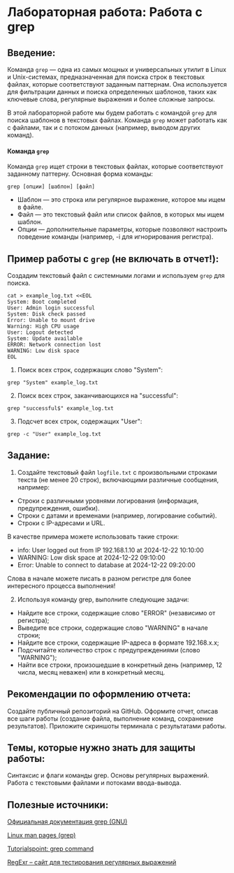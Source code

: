 # Лабораторная работа: Работа с grep

## Введение:

Команда `grep` — одна из самых мощных и универсальных утилит в Linux и Unix-системах, предназначенная для поиска строк в текстовых файлах, которые соответствуют заданным паттернам. Она используется для фильтрации данных и поиска определенных шаблонов, таких как ключевые слова, регулярные выражения и более сложные запросы.

В этой лабораторной работе мы будем работать с командой `grep` для поиска шаблонов в текстовых файлах. Команда `grep` может работать как с файлами, так и с потоком данных (например, выводом других команд).

#### Команда `grep`
Команда `grep` ищет строки в текстовых файлах, которые соответствуют заданному паттерну. Основная форма команды:
```
grep [опции] [шаблон] [файл]
```
- Шаблон — это строка или регулярное выражение, которое мы ищем в файле.
- Файл — это текстовый файл или список файлов, в которых мы ищем шаблон.
- Опции — дополнительные параметры, которые позволяют настроить поведение команды (например, -i для игнорирования регистра).

## Пример работы с `grep` **(не включать в отчет!)**:

Создадим текстовый файл с системными логами и используем `grep` для поиска.
```
cat > example_log.txt <<EOL
System: Boot completed
User: Admin login successful
System: Disk check passed
Error: Unable to mount drive
Warning: High CPU usage
User: Logout detected
System: Update available
ERROR: Network connection lost
WARNING: Low disk space
EOL
```

1. Поиск всех строк, содержащих слово "System":
```
grep "System" example_log.txt
```

2. Поиск всех строк, заканчивающихся на "successful":
```
grep "successful$" example_log.txt
```

3. Подсчет всех строк, содержащих "User":
```
grep -c "User" example_log.txt
```

## Задание:

1. Создайте текстовый файл `logfile.txt` с произвольными строками текста (не менее 20 строк), включающими различные сообщения, например:

- Строки с различными уровнями логирования (информация, предупреждения, ошибки).
- Строки с датами и временами (например, логирование событий).
- Строки с IP-адресами и URL.

В качестве примера можете использовать такие строки:
- info: User logged out from IP 192.168.1.10 at 2024-12-22 10:10:00
- WARNING: Low disk space at 2024-12-22 09:10:00
- Error: Unable to connect to database at 2024-12-22 09:20:00

Слова в начале можете писать в разном регистре для более интересного процесса выполнения!

2. Используя команду grep, выполните следующие задачи:

- Найдите все строки, содержащие слово "ERROR" (независимо от регистра);
- Выведите все строки, содержащие слово "WARNING" в начале строки;
- Найдите все строки, содержащие IP-адреса в формате 192.168.x.x;
- Подсчитайте количество строк с предупреждениями (слово "WARNING");
- Найти все строки, произошедшие в конкретный день (например, 12 числа, месяц неважен) или в конкретный месяц.
  
## Рекомендации по оформлению отчета:

Создайте публичный репозиторий на GitHub.
Оформите отчет, описав все шаги работы (создание файла, выполнение команд, сохранение результатов).
Приложите скриншоты терминала с результатами работы.

## Темы, которые нужно знать для защиты работы:

Синтаксис и флаги команды grep.
Основы регулярных выражений.
Работа с текстовыми файлами и потоками ввода-вывода.

## Полезные источники:

[Официальная документация grep (GNU)](https://www.gnu.org/software/grep/manual/)

[Linux man pages (grep)](https://man7.org/linux/man-pages/man1/grep.1.html)

[Tutorialspoint: grep command](https://www.tutorialspoint.com/unix_commands/grep.htm)

[RegExr – сайт для тестирования регулярных выражений](https://regexr.com/)
